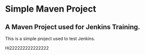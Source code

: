# Simple Maven Project

## A Maven Project used for Jenkins Training.

This is a simple project used to test Jenkins.


Hi222222222222222